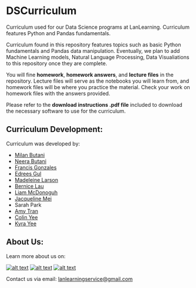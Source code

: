 # DSCurriculum
Curriculum used for our Data Science programs at LanLearning. Curriculum features Python and Pandas fundamentals.

Curriculum found in this repository features topics such as basic Python fundamentals and Pandas data manipulation. Eventually, we plan to add Machine Learning models, Natural Language Processing, Data Visualiations to this repository once they are complete.

You will fine **homework**, **homework answers**, and **lecture files** in the repository. Lecture files will serve as the notebooks you will learn from, and homework files will be where you practice the material. Check your work on homework files with the answers provided.

Please refer to the **download instructions .pdf file** included to download the necessary software to use for the curriculum.

## Curriculum Development:
Curriculum was developed by:
* [Milan Butani](https://www.linkedin.com/in/milanbutani/) 
* [Neera Butani](https://www.linkedin.com/in/neera-butani-9019891b1/)
* [Francis Gonzales](https://www.linkedin.com/in/francis--gonzales/)
* [Edrees Gul](https://www.linkedin.com/in/edreesgul/)
* [Madeleine Larson](https://www.linkedin.com/in/madeleine-larson/)
* [Bernice Lau](https://www.linkedin.com/in/bernicelau430/)
* [Liam McDonoguh](https://www.linkedin.com/in/liammmcdonough/)
* [Jacqueline Mei](https://www.linkedin.com/in/jacqueline-mei-9140401aa/)
* Sarah Park
* [Amy Tran](https://www.linkedin.com/in/amytran2303/)
* [Colin Yee](https://www.linkedin.com/in/colin-yee-b724141ab/)
* [Kyra Yee](https://www.linkedin.com/in/kyrayee/)


## About Us: 
Learn more about us on:
<!-- Please don't remove this: Grab your social icons from https://github.com/carlsednaoui/gitsocial -->

<!-- display the social media buttons in your README -->

[![alt text][1.2]][1]
[![alt text][2.2]][2]
[![alt text][3.2]][3]


<!-- links to social media icons -->
<!-- no need to change these -->

<!-- icons with padding -->

[1.1]: http://i.imgur.com/tXSoThF.png (twitter icon with padding)
[2.1]: http://i.imgur.com/P3YfQoD.png (facebook icon with padding)
[3.1]: http://i.imgur.com/yCsTjba.png (google plus icon with padding)

<!-- icons without padding -->

[1.2]: https://img.icons8.com/color/48/000000/linkedin.png
[2.2]: https://img.icons8.com/fluent/48/000000/instagram-new.png
[3.2]: https://img.icons8.com/color/48/000000/youtube-squared.png


<!-- links to your social media accounts -->
<!-- update these accordingly -->

[1]: https://www.linkedin.com/company/lanlearning/
[2]: http://www.instagram.com/lanlearning
[3]: https://www.youtube.com/channel/UC5_yxU9pz4ka7xITJMxO5WA



<!-- Please don't remove this: Grab your social icons from https://github.com/carlsednaoui/gitsocial -->

Contact us via email: lanlearningservice@gmail.com
